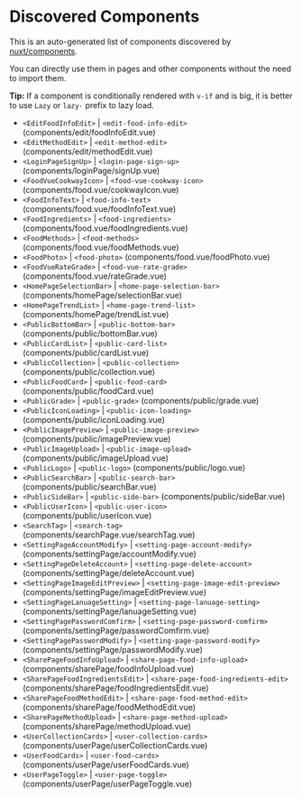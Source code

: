 # Discovered Components

This is an auto-generated list of components discovered by [nuxt/components](https://github.com/nuxt/components).

You can directly use them in pages and other components without the need to import them.

**Tip:** If a component is conditionally rendered with `v-if` and is big, it is better to use `Lazy` or `lazy-` prefix to lazy load.

- `<EditFoodInfoEdit>` | `<edit-food-info-edit>` (components/edit/foodInfoEdit.vue)
- `<EditMethodEdit>` | `<edit-method-edit>` (components/edit/methodEdit.vue)
- `<LoginPageSignUp>` | `<login-page-sign-up>` (components/loginPage/signUp.vue)
- `<FoodVueCookwayIcon>` | `<food-vue-cookway-icon>` (components/food.vue/cookwayIcon.vue)
- `<FoodInfoText>` | `<food-info-text>` (components/food.vue/foodInfoText.vue)
- `<FoodIngredients>` | `<food-ingredients>` (components/food.vue/foodIngredients.vue)
- `<FoodMethods>` | `<food-methods>` (components/food.vue/foodMethods.vue)
- `<FoodPhoto>` | `<food-photo>` (components/food.vue/foodPhoto.vue)
- `<FoodVueRateGrade>` | `<food-vue-rate-grade>` (components/food.vue/rateGrade.vue)
- `<HomePageSelectionBar>` | `<home-page-selection-bar>` (components/homePage/selectionBar.vue)
- `<HomePageTrendList>` | `<home-page-trend-list>` (components/homePage/trendList.vue)
- `<PublicBottomBar>` | `<public-bottom-bar>` (components/public/bottomBar.vue)
- `<PublicCardList>` | `<public-card-list>` (components/public/cardList.vue)
- `<PublicCollection>` | `<public-collection>` (components/public/collection.vue)
- `<PublicFoodCard>` | `<public-food-card>` (components/public/foodCard.vue)
- `<PublicGrade>` | `<public-grade>` (components/public/grade.vue)
- `<PublicIconLoading>` | `<public-icon-loading>` (components/public/iconLoading.vue)
- `<PublicImagePreview>` | `<public-image-preview>` (components/public/imagePreview.vue)
- `<PublicImageUpload>` | `<public-image-upload>` (components/public/imageUpload.vue)
- `<PublicLogo>` | `<public-logo>` (components/public/logo.vue)
- `<PublicSearchBar>` | `<public-search-bar>` (components/public/searchBar.vue)
- `<PublicSideBar>` | `<public-side-bar>` (components/public/sideBar.vue)
- `<PublicUserIcon>` | `<public-user-icon>` (components/public/userIcon.vue)
- `<SearchTag>` | `<search-tag>` (components/searchPage.vue/searchTag.vue)
- `<SettingPageAccountModify>` | `<setting-page-account-modify>` (components/settingPage/accountModify.vue)
- `<SettingPageDeleteAccount>` | `<setting-page-delete-account>` (components/settingPage/deleteAccount.vue)
- `<SettingPageImageEditPreview>` | `<setting-page-image-edit-preview>` (components/settingPage/imageEditPreview.vue)
- `<SettingPageLanuageSetting>` | `<setting-page-lanuage-setting>` (components/settingPage/lanuageSetting.vue)
- `<SettingPagePasswordComfirm>` | `<setting-page-password-comfirm>` (components/settingPage/passwordComfirm.vue)
- `<SettingPagePasswordModify>` | `<setting-page-password-modify>` (components/settingPage/passwordModify.vue)
- `<SharePageFoodInfoUpload>` | `<share-page-food-info-upload>` (components/sharePage/foodInfoUpload.vue)
- `<SharePageFoodIngredientsEdit>` | `<share-page-food-ingredients-edit>` (components/sharePage/foodIngredientsEdit.vue)
- `<SharePageFoodMethodEdit>` | `<share-page-food-method-edit>` (components/sharePage/foodMethodEdit.vue)
- `<SharePageMethodUpload>` | `<share-page-method-upload>` (components/sharePage/methodUpload.vue)
- `<UserCollectionCards>` | `<user-collection-cards>` (components/userPage/userCollectionCards.vue)
- `<UserFoodCards>` | `<user-food-cards>` (components/userPage/userFoodCards.vue)
- `<UserPageToggle>` | `<user-page-toggle>` (components/userPage/userPageToggle.vue)
